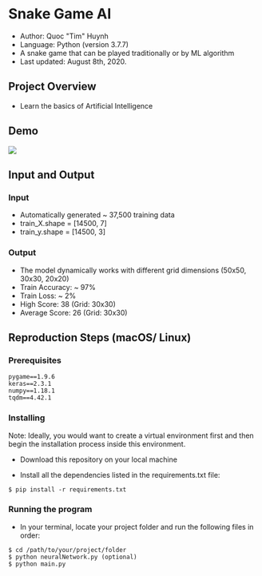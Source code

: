 # Snake Game AI
- Author: Quoc "Tim" Huynh
- Language: Python (version 3.7.7)
- A snake game that can be played traditionally or by ML algorithm
- Last updated: August 8th, 2020.

## Project Overview
- Learn the basics of Artificial Intelligence

## Demo 

![](snake_gif3.gif)

## Input and Output
### Input
- Automatically generated ~ 37,500 training data
- train_X.shape = [14500, 7]
- train_y.shape = [14500, 3]

### Output
- The model dynamically works with different grid dimensions (50x50, 30x30, 20x20)
- Train Accuracy: ~ 97%
- Train Loss: ~ 2%
- High Score: 38 (Grid: 30x30)
- Average Score: 26 (Grid: 30x30)

## Reproduction Steps (macOS/ Linux)
### Prerequisites

```
pygame==1.9.6
keras==2.3.1
numpy==1.18.1
tqdm==4.42.1
```
### Installing

Note: Ideally, you would want to create a virtual environment first and then begin the installation process inside this environment.

- Download this repository on your local machine 

- Install all the dependencies listed in the requirements.txt file:
```
$ pip install -r requirements.txt
```

### Running the program
- In your terminal, locate your project folder and run the following files in order:

```
$ cd /path/to/your/project/folder
$ python neuralNetwork.py (optional)
$ python main.py
```


















